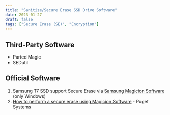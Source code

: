 ```yaml
---
title: "Sanitize/Secure Erase SSD Drive Software"
date: 2023-01-27
draft: false
tags: ["Secure Erase (SE)", "Encryption"]
---
```


## Third-Party Software

- Parted Magic
- SEDutil

## Official Software

1. Samsung T7 SSD support Secure Erase via [Samsung Magicion Software](https://semiconductor.samsung.com/consumer-storage/magician/) (only Windows)
2. [How to perform a secure erase using Magicion Software](https://www.pugetsystems.com/support/guides/samsung-secure-erase-949/) - Puget Systems

